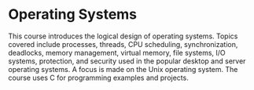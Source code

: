 # Operating Systems

This course introduces the logical design of operating systems. 
Topics covered include processes, threads, CPU scheduling, synchronization, deadlocks, memory management, virtual memory, file systems, 
I/O systems, protection, and security used in the popular desktop and server operating systems. A focus is made on the Unix operating system.
The course uses C for programming examples and projects.